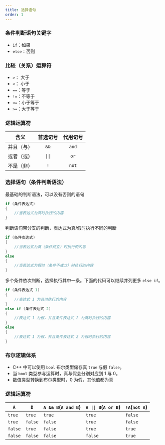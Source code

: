 ```yaml
---
title: 选择语句
order: 1
---
```


### 条件判断语句关键字

- `if`：如果
- `else`：否则

### 比较（关系）运算符

- `>`： 大于
- `<`： 小于
- `==`：等于
- `!=`：不等于
- `<=`：小于等于
- `>=`：大于等于

### 逻辑运算符


|    含义    | 首选记号 | 代用记号 |
| :--------: | :------: | :------: |
| 并且（与） |   `&&`   |  `and`   |
| 或者（或） |  `\|\|`  |   `or`   |
| 不是（非） |   `!`    |  `not`   |


### 选择语句（条件判断语法）

最基础的判断语法，可以没有否则的语句

```cpp
if (条件表达式)
{
    //当表达式为真时执行的内容
}
```

判断语句带分支的判断，表达式为真/假时执行不同的判断

```cpp
if (条件表达式)
{
    //当表达式为真（条件成立）时执行的内容
} 
else
{
    //当表达式为假时（条件不成立）时执行的内容
}
```

多个条件依次判断，选择执行其中一条。下面的代码可以继续并列更多 `else if`。

```cpp
if (条件表达式 1)
{
    //表达式 1 为真时执行的内容
} 
else if (条件表达式 2)
{
    //表达式 1 为假，并且条件表达式 2 为真时执行的内容
} 
else
{
    //表达式 1 为假，并且条件表达式 2 为假时执行的内容
}
```

### 布尔逻辑体系

- C++ 中可以使用 `bool` 布尔类型储存真 `true` 与假 `false`。
- 当 `bool` 类型参与运算时，真与假会分别对应到 $1$ 与 $0$。
- 数值类型转换到布尔类型时，$0$ 为假，其他值都为真

### 逻辑运算符


| `A`     | `B`     | `A && B`(`A and B`) | `A \|\| B`(`A or B`) | `!A`(`not A`) |
| ------- | ------- | ------------------- | -------------------- | ------------- |
| `true`  | `true`  | `true`              | `true`               | `false`       |
| `true`  | `false` | `false`             | `true`               | `false`       |
| `false` | `true`  | `false`             | `true`               | `true`        |
| `false` | `false` | `false`             | `false`              | `true`        |



